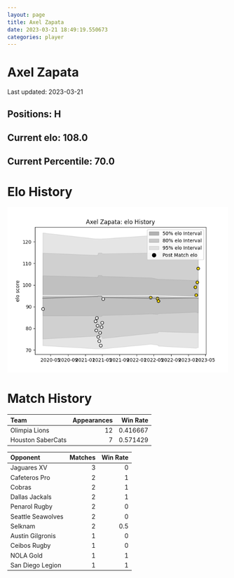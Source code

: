 ```yaml
---  
layout: page  
title: Axel Zapata  
date: 2023-03-21 18:49:19.550673  
categories: player  
---
```

# Axel Zapata


Last updated: 2023-03-21
## Positions: H

## Current elo: 108.0

## Current Percentile: 70.0

# Elo History


![elo history](history_AxelZapata.png)
# Match History


| Team              |   Appearances |   Win Rate |
|:------------------|--------------:|-----------:|
| Olimpia Lions     |            12 |   0.416667 |
| Houston SaberCats |             7 |   0.571429 |

| Opponent          |   Matches |   Win Rate |
|:------------------|----------:|-----------:|
| Jaguares XV       |         3 |        0   |
| Cafeteros Pro     |         2 |        1   |
| Cobras            |         2 |        1   |
| Dallas Jackals    |         2 |        1   |
| Penarol Rugby     |         2 |        0   |
| Seattle Seawolves |         2 |        0   |
| Selknam           |         2 |        0.5 |
| Austin Gilgronis  |         1 |        0   |
| Ceibos Rugby      |         1 |        0   |
| NOLA Gold         |         1 |        1   |
| San Diego Legion  |         1 |        1   |